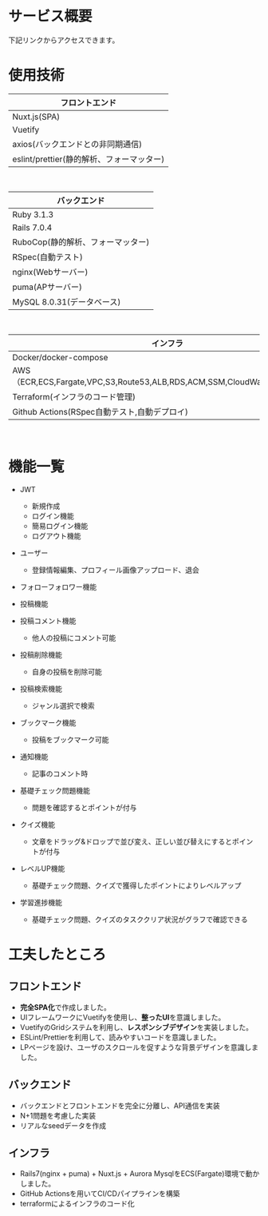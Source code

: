 # サービス概要

下記リンクからアクセスできます。

# 使用技術

| フロントエンド
----|
| Nuxt.js(SPA)  |
| Vuetify |
| axios(バックエンドとの非同期通信) |
| eslint/prettier(静的解析、フォーマッター) |

<br />

| バックエンド |
----|
| Ruby 3.1.3 |
| Rails 7.0.4 |
| RuboCop(静的解析、フォーマッター) |
| RSpec(自動テスト) |
| nginx(Webサーバー) |
| puma(APサーバー) |
| MySQL 8.0.31(データベース) |

<br />

| インフラ |
----|
| Docker/docker-compose |
| AWS（ECR,ECS,Fargate,VPC,S3,Route53,ALB,RDS,ACM,SSM,CloudWatch,CodeBuild） |
| Terraform(インフラのコード管理) |
| Github Actions(RSpec自動テスト,自動デプロイ) |

<br />

# 機能一覧
- JWT
  - 新規作成
  - ログイン機能
  - 簡易ログイン機能
  - ログアウト機能
- ユーザー
  - 登録情報編集、プロフィール画像アップロード、退会
- フォローフォロワー機能

- 投稿機能

- 投稿コメント機能
  - 他人の投稿にコメント可能

- 投稿削除機能
  - 自身の投稿を削除可能

- 投稿検索機能
  - ジャンル選択で検索

- ブックマーク機能
  - 投稿をブックマーク可能

- 通知機能
  - 記事のコメント時

- 基礎チェック問題機能
  - 問題を確認するとポイントが付与

- クイズ機能
  - 文章をドラッグ&ドロップで並び変え、正しい並び替えにするとポイントが付与

- レベルUP機能
  - 基礎チェック問題、クイズで獲得したポイントによりレベルアップ

- 学習進捗機能
  - 基礎チェック問題、クイズのタスククリア状況がグラフで確認できる

# 工夫したところ

## フロントエンド
 - **完全SPA化**で作成しました。
 - UIフレームワークにVuetifyを使用し、**整ったUI**を意識しました。
 - VuetifyのGridシステムを利用し、**レスポンシブデザイン**を実装しました。
 - ESLint/Prettierを利用して、読みやすいコードを意識しました。
 - LPページを設け、ユーザのスクロールを促すような背景デザインを意識しました。
## バックエンド
 - バックエンドとフロントエンドを完全に分離し、API通信を実装
 - N+1問題を考慮した実装
 - リアルなseedデータを作成
## インフラ
 - Rails7(nginx + puma) + Nuxt.js + Aurora MysqlをECS(Fargate)環境で動かしました。
 - GitHub Actionsを用いてCI/CDパイプラインを構築
 - terraformによるインフラのコード化